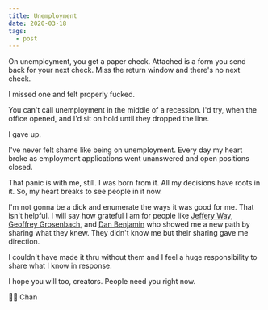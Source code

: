 ```yaml
---
title: Unemployment
date: 2020-03-18
tags:
  - post
---
```


On unemployment, you get a paper check.
Attached is a form you send back for your next check. Miss the return window and there's no next check.

I missed one and felt properly fucked.

You can't call unemployment in the middle of a recession.
I'd try, when the office opened, and I'd sit on hold until they dropped the line.

I gave up.

I've never felt shame like being on unemployment. Every day my heart broke as employment applications went unanswered and open positions closed.

That panic is with me, still.
I was born from it.
All my decisions have roots in it.
So, my heart breaks to see people in it now.

I'm not gonna be a dick and enumerate the ways it was good for me. That isn't helpful.
I will say how grateful I am for people like [Jeffery Way](https://twitter.com/jeffrey_way), [Geoffrey Grosenbach](https://twitter.com/topfunky), and [Dan Benjamin](https://twitter.com/danbenjamin) who showed me a new path by sharing what they knew.
They didn't know me but their sharing gave me direction.

I couldn't have made it thru without them and I feel a huge responsibility to share what I know in response.

I hope you will too, creators.
People need you right now.

👨‍🏫 Chan
